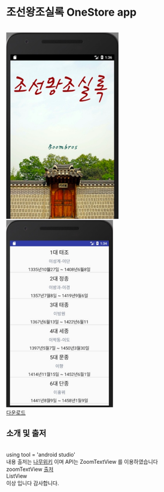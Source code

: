 <h1>조선왕조실록 OneStore app</h1></br>
<div>
<img src="./app/chosun_1.png" width="300px"/>
<img src="./app/chosun_2.png" width="285px"/> <br>
</div>
<a href="http://m.onestore.co.kr/mobilepoc/apps/appsDetail.omp?prodId=0000712622&PrePageNm=/searchresult">다운로드</a><br>
<h2>소개 및 출저</h2></br>
using tool = 'android studio'</br>
내용 출저는 <a href="https://namu.wiki/w/%EB%82%98%EB%AC%B4%EC%9C%84%ED%82%A4:%EB%8C%80%EB%AC%B8">나무위키</a> 이며 API는 ZoomTextView 를 이용하였습니다<br>
zoomTextView <a href="https://github.com/nomanr/ZoomTextView">출저</a><br>
ListView<br>
이상 입니다 감사합니다.

